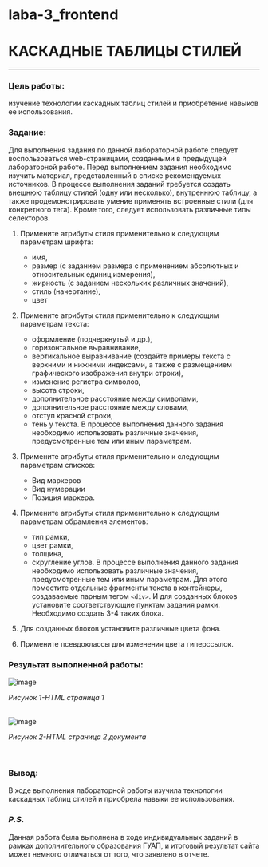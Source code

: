 # laba-3_frontend
# КАСКАДНЫЕ ТАБЛИЦЫ СТИЛЕЙ
___________
### Цель работы: 
изучение технологии каскадных таблиц стилей и приобретение навыков ее использования.
### Задание:
Для выполнения задания по данной лабораторной работе следует воспользоваться web-страницами, созданными в предыдущей лабораторной работе. Перед выполнением задания необходимо изучить материал, представленный в списке рекомендуемых источников.
В процессе выполнения заданий требуется создать внешнюю таблицу стилей (одну или несколько), внутреннюю таблицу, а также продемонстрировать умение применять встроенные стили (для конкретного тега). Кроме того, следует использовать различные типы селекторов.
 1. Примените атрибуты стиля применительно к следующим параметрам шрифта:
      -	имя,
      -	размер (с заданием размера с применением абсолютных и относительных единиц измерения),
      -	жирность (с заданием нескольких различных значений),
      -	стиль (начертание),
      -	цвет

2.	Примените атрибуты стиля применительно к следующим параметрам текста:
      -	оформление (подчеркнутый и др.),
      -	горизонтальное выравнивание,
      -	вертикальное выравнивание (создайте примеры текста с верхними и нижними индексами, а также с размещением графического изображения внутри строки),
      -	изменение регистра символов,
      -	высота строки,
      -	дополнительное расстояние между символами, 
      -	дополнительное расстояние между словами,
      - отступ красной строки,
      -	тень у текста.
В процессе выполнения данного задания необходимо использовать различные значения, предусмотренные тем или иным параметрам.

3.	Примените атрибуты стиля применительно к следующим параметрам списков:
      -	Вид маркеров 
      -	Вид нумерации
      -	Позиция маркера.

4.	Примените атрибуты стиля применительно к следующим параметрам обрамления элементов:
      -	тип рамки,
      -	цвет рамки,
      -	толщина,
      -	скругление углов.
В процессе выполнения данного задания необходимо использовать различные значения, предусмотренные тем или иным параметрам.
Для этого поместите отдельные фрагменты текста в контейнеры, создаваемые парным тегом `<div>`. И для созданных блоков установите соответствующие пунктам задания рамки. Необходимо создать 3-4 таких блока.
5.	Для созданных блоков установите различные цвета фона.
6.	Примените псевдоклассы для изменения цвета гиперссылок.
### Результат выполненной работы:
![image](https://github.com/meesgloot/laba-3_frontend/assets/118816204/c3e5b6e8-de27-428f-833f-fc597388bc5b)
*<p>Рисунок 1-HTML страница 1 </p>*
<br>
![image](https://github.com/meesgloot/laba-3_frontend/assets/118816204/654e6bbc-3e69-4c98-8529-10c4ae33a46d)
*<p>Рисунок 2-HTML страница 2 документа</p>*
<br>
### Вывод:
В ходе выполнения лабораторной работы изучила технологии каскадных таблиц стилей и приобрела навыки ее использования.

### *P.S.*

Данная работа была выполнена в ходе индивидуальных заданий в рамках дополнительного образования ГУАП, и итоговый результат сайта может немного отличаться от того, что заявлено в отчете.



